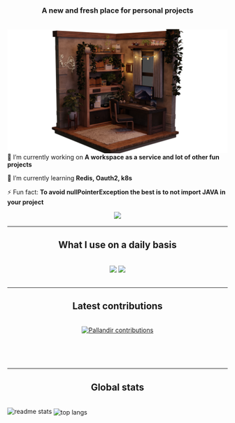 <section>
<h3 align=center>A new and fresh place for personal projects</h3>
<br/>
<img align="right" src="./dev_room.png"/>
<br/>

<div align="left">

🔭 I’m currently working on **A workspace as a service and lot of other fun projects**

🌱 I’m currently learning **Redis, Oauth2, k8s**

⚡ Fun fact: **To avoid nullPointerException the best is to not import JAVA in your project**

 </div>
 
<div align="center"> 
  <a href="mailto:pedro.sales.muniz@gmail.com">
    <img src="https://img.shields.io/badge/Gmail-333333?style=for-the-badge&logo=gmail&logoColor=red" />
  </a>
  <!-- <a href="https://linkedin.com/in/pedro-sales-muniz" target="_blank">
    <img src="https://img.shields.io/badge/LinkedIn-0077B5?style=for-the-badge&logo=linkedin&logoColor=white" target="_blank" />
  </a> -->
</div>

---

<h2 align="center">What I use on a daily basis</h2>
<br/>
<div align="center">
    <img src="https://skillicons.dev/icons?i=vue,vuetify,pinia,html,css,vscode,github,figma,git" />
    <img src="https://skillicons.dev/icons?i=python,javascript,typescript,firebase,postgres,c,rust,golang,mysql,fastapi,gcp" /><br>
</div>

<br/>

---

<div align="center">
  <h2>Latest contributions</h2>
  <br>
   <a href="https://github.com/pallandir/github-readme-activity-graph"><img alt="Pallandir contributions" src="https://github-readme-activity-graph.vercel.app/graph/?username=pallandir&bg_color=1F222E&color=52B983&line=52B983&point=FFFFFF&hide_border=true" /></a>
  
  <br/><br/><br/>
</div>

---

<h2 align="center">Global stats</h2>
<br>
<div class=statsContainer>
  <img width=350 src="https://github-readme-stats-salesp07.vercel.app/api?username=pallandir&count_private=true&show_icons=true&theme=react&rank_icon=github&border_radius=10" alt="readme stats" class="cardMargin" />
  <img width=350 align="center" src="https://github-readme-stats-salesp07.vercel.app/api/top-langs/?username=pallandir&hide=HTML&langs_count=8&layout=compact&theme=react&border_radius=10&size_weight=0.5&count_weight=0.5&exclude_repo=github-readme-stats" alt="top langs" />
</div>

<br/><br/>

<br/>
</section>
